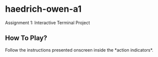 
# haedrich-owen-a1
Assignment 1: Interactive Terminal Project 

## How To Play?

Follow the instructions presented onscreen inside the \*action indicators\*.
